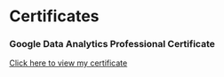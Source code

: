 # Certificates
### Google Data Analytics Professional Certificate
[Click here to view my certificate](https://github.com/ainur-kakimova/Certificates/blob/main/coursera-certificate.pdf?raw=true)

